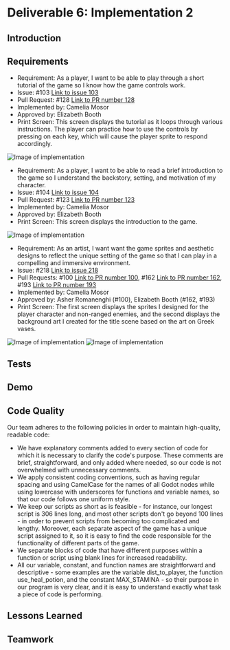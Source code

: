 # Deliverable 6: Implementation 2

## Introduction

## Requirements

- Requirement: As a player, I want to be able to play through a short tutorial of the game so I know how the game controls work.
- Issue: #103 [Link to issue 103](https://github.com/boothe0/CS386GodotProject/issues/103)
- Pull Request: #128 [Link to PR number 128](https://github.com/boothe0/CS386GodotProject/pull/128)
- Implemented by: Camelia Mosor
- Approved by: Elizabeth Booth
- Print Screen: This screen displays the tutorial as it loops through various instructions. The player can practice how to use the controls by pressing on each key, which will cause the player sprite to respond accordingly.

![Image of implementation](https://i.imgur.com/i41PKd4.png) 

- Requirement: As a player, I want to be able to read a brief introduction to the game so I understand the backstory, setting, and motivation of my character.
- Issue: #104 [Link to issue 104](https://github.com/boothe0/CS386GodotProject/issues/104)
- Pull Request: #123 [Link to PR number 123](https://github.com/boothe0/CS386GodotProject/pull/123)
- Implemented by: Camelia Mosor
- Approved by: Elizabeth Booth
- Print Screen: This screen displays the introduction to the game.

![Image of implementation](https://i.imgur.com/giGyijC.png) 

- Requirement: As an artist, I want want the game sprites and aesthetic designs to reflect the unique setting of the game so that I can play in a compelling and immersive environment.
- Issue: #218 [Link to issue 218](https://github.com/boothe0/CS386GodotProject/issues/218)
- Pull Requests: #100 [Link to PR number 100](https://github.com/boothe0/CS386GodotProject/pull/100), #162 [Link to PR number 162](https://github.com/boothe0/CS386GodotProject/pull/162), #193 [Link to PR number 193](https://github.com/boothe0/CS386GodotProject/pull/193)
- Implemented by: Camelia Mosor
- Approved by: Asher Romanenghi (#100), Elizabeth Booth (#162, #193)
- Print Screen: The first screen displays the sprites I designed for the player character and non-ranged enemies, and the second displays the background art I created for the title scene based on the art on Greek vases.

![Image of implementation](https://i.imgur.com/8OySbJk.png) 
![Image of implementation](https://i.imgur.com/BvslVSl.png) 

## Tests

## Demo

## Code Quality

Our team adheres to the following policies in order to maintain high-quality, readable code: 
- We have explanatory comments added to every section of code for which it is necessary to clarify the code's purpose. These comments are brief, straightforward, and only added where needed, so our code is not overwhelmed with unnecessary comments.
- We apply consistent coding conventions, such as having regular spacing and using CamelCase for the names of all Godot nodes while using lowercase with underscores for functions and variable names, so that our code follows one uniform style.
- We keep our scripts as short as is feasible - for instance, our longest script is 306 lines long, and most other scripts don't go beyond 100 lines - in order to prevent scripts from becoming too complicated and lengthy. Moreover, each separate aspect of the game has a unique script assigned to it, so it is easy to find the code responsible for the functionality of different parts of the game.
- We separate blocks of code that have different purposes within a function or script using blank lines for increased readability.
- All our variable, constant, and function names are straightforward and descriptive - some examples are the variable dist_to_player, the function use_heal_potion, and the constant MAX_STAMINA - so their purpose in our program is very clear, and it is easy to understand exactly what task a piece of code is performing.

## Lessons Learned

## Teamwork
